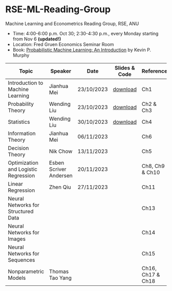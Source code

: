 # RSE-ML-Reading-Group

Machine Learning and Econometrics Reading Group, RSE, ANU 

- Time: 4:00-6:00 p.m. Oct 30; 2:30-4:30 p.m., every Monday starting from Nov 6 **(updated!)**
- Location: Fred Gruen Economics Seminar Room
- Book: [Probabilistic Machine Learning: An Introduction](https://probml.github.io/pml-book/book1.html) by Kevin P. Murphy

|Topic | Speaker | Date | Slides \& Code | Reference|
|-------|--------|---------|---------|-------|
| Introduction to Machine Learning | Jianhua Mei|23/10/2023|[download](https://github.com/wendingliu/RSE-ML-Reading-Group/tree/main/learning_materials/Introduction%20to%20ML) | Ch1 |
| Probability Theory |Wending Liu| 23/10/2023 | [download](https://github.com/wendingliu/RSE-ML-Reading-Group/tree/main/learning_materials/probability_theory)|Ch2 \& Ch3|
|Statistics| Wending Liu | 30/10/2023 |[download](https://github.com/wendingliu/RSE-ML-Reading-Group/tree/main/learning_materials/statistics) |Ch4|
| Information Theory| Jianhua Mei| 06/11/2023 | |Ch6|
| Decision Theory| Nik Chow| 13/11/2023 | |Ch5|
|Optimization and Logistic Regression|Esben Scriver Andersen| 20/11/2023| |Ch8, Ch9 \& Ch10
|Linear Regression| Zhen Qiu| 27/11/2023| |Ch11
|Neural Networks for Structured Data| | | |Ch13|
|Neural Networks for Images| | |  |Ch14|
|Neural Networks for Sequences| | | |Ch15|
|Nonparametric Models| Thomas Tao Yang|||Ch16, Ch17 \& Ch18|

